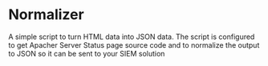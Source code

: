 # Normalizer
A simple script to turn HTML data into JSON data.
The script is configured to get Apacher Server Status page source code and to normalize the output to JSON so it can be sent to your SIEM solution
